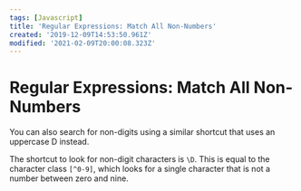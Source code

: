 ```yaml
---
tags: [Javascript]
title: 'Regular Expressions: Match All Non-Numbers'
created: '2019-12-09T14:53:50.961Z'
modified: '2021-02-09T20:00:08.323Z'
---
```


Regular Expressions: Match All Non-Numbers
==========================================

You can also search for non-digits using a similar shortcut that uses an uppercase D instead.

The shortcut to look for non-digit characters is ```\D```. This is equal to the character class ```[^0-9]```, which looks for a single character that is not a number between zero and nine.
